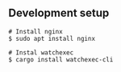 ## Development setup

```
# Install nginx
$ sudo apt install nginx

# Instal watchexec
$ cargo install watchexec-cli
```